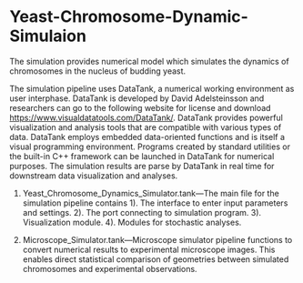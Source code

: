 # Yeast-Chromosome-Dynamic-Simulaion

The simulation provides numerical model which simulates the dynamics of chromosomes in the nucleus of budding yeast. 

The simulation pipeline uses DataTank, a numerical working environment as user interphase.  DataTank is developed by David Adelsteinsson and researchers can go to the following website for license and download https://www.visualdatatools.com/DataTank/. DataTank provides powerful visualization and analysis tools that are compatible with various types of data. DataTank employs embedded data-oriented functions and is itself a visual programming environment. Programs created by standard utilities or the built-in C++ framework can be launched in DataTank for numerical purposes. The simulation results are parse by DataTank in real time for downstream data visualization and analyses. 

1.	Yeast_Chromosome_Dynamics_Simulator.tank—The main file for the simulation pipeline contains 1). The interface to enter input parameters and settings. 2). The port connecting to simulation program. 3). Visualization module. 4). Modules for stochastic analyses.

2.	Microscope_Simulator.tank—Microscope simulator pipeline functions to convert numerical results to experimental microscope images. This enables direct statistical comparison of geometries between simulated chromosomes and experimental observations.
